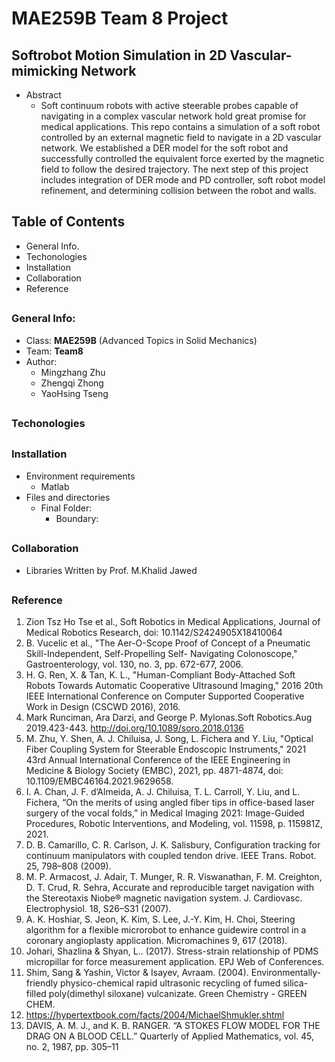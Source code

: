 # MAE259B __Team 8__ Project #
## Softrobot Motion Simulation in 2D Vascular-mimicking Network ##
- Abstract 
	- Soft continuum robots with active steerable probes capable of navigating in a complex vascular network hold great promise for medical applications. This repo contains a simulation of a soft robot controlled by an external magnetic field to navigate in a 2D vascular network. We established a DER model for the soft robot and successfully controlled the equivalent force exerted by the magnetic field to follow the desired trajectory. The next step of this project includes integration of DER mode and PD controller, soft robot model refinement, and determining collision between the robot and walls.  



## Table of Contents ## 
- General Info. 
- Techonologies
- Installation 
- Collaboration
- Reference

## 
### General Info: ###
- Class: __MAE259B__ (Advanced Topics in Solid Mechanics) 
- Team: __Team8__
- Author: 
	- Mingzhang Zhu 
	- Zhengqi Zhong 
	- YaoHsing Tseng

##
### Techonologies 

##
### Installation 
- Environment requirements 
	- Matlab 
- Files and directories
	- Final Folder:
		- Boundary:

##
### Collaboration 
- Libraries Written by Prof. M.Khalid Jawed 



##
### Reference
1. Zion Tsz Ho Tse et al., Soft Robotics in Medical Applications, Journal of Medical Robotics Research, doi: 10.1142/S2424905X18410064
2. B. Vucelic et al., "The Aer-O-Scope Proof of Concept of a Pneumatic Skill-Independent, Self-Propelling Self- Navigating Colonoscope," Gastroenterology, vol. 130, no. 3, pp. 672-677, 2006.
3. H. G. Ren, X. & Tan, K. L., "Human-Compliant Body-Attached Soft Robots Towards Automatic Cooperative Ultrasound Imaging," 2016 20th IEEE International Conference on Computer Supported Cooperative Work in Design (CSCWD 2016), 2016.
4. Mark Runciman, Ara Darzi, and George P. Mylonas.Soft Robotics.Aug 2019.423-443. http://doi.org/10.1089/soro.2018.0136
5. M. Zhu, Y. Shen, A. J. Chiluisa, J. Song, L. Fichera and Y. Liu, "Optical Fiber Coupling System for Steerable Endoscopic Instruments," 2021 43rd Annual International Conference of the IEEE Engineering in Medicine & Biology Society (EMBC), 2021, pp. 4871-4874, doi: 10.1109/EMBC46164.2021.9629658.
6. I. A. Chan, J. F. d’Almeida, A. J. Chiluisa, T. L. Carroll, Y. Liu, and L. Fichera, “On the merits of using angled fiber tips in office-based laser surgery of the vocal folds,” in Medical Imaging 2021: Image-Guided Procedures, Robotic Interventions, and Modeling, vol. 11598, p. 115981Z, 2021.
7. D. B. Camarillo, C. R. Carlson, J. K. Salisbury, Configuration tracking for continuum manipulators with coupled tendon drive. IEEE Trans. Robot. 25, 798–808 (2009).
8. M. P. Armacost, J. Adair, T. Munger, R. R. Viswanathan, F. M. Creighton, D. T. Crud, R. Sehra, Accurate and reproducible target navigation with the Stereotaxis Niobe® magnetic navigation system. J. Cardiovasc. Electrophysiol. 18, S26–S31 (2007).
9. A. K. Hoshiar, S. Jeon, K. Kim, S. Lee, J.-Y. Kim, H. Choi, Steering algorithm for a flexible microrobot to enhance guidewire control in a coronary angioplasty application. Micromachines 9, 617 (2018).
10. Johari, Shazlina & Shyan, L.. (2017). Stress-strain relationship of PDMS micropillar for force measurement application. EPJ Web of Conferences.
11. Shim, Sang & Yashin, Victor & Isayev, Avraam. (2004). Environmentally-friendly physico-chemical rapid ultrasonic recycling of fumed silica-filled poly(dimethyl siloxane) vulcanizate. Green Chemistry - GREEN CHEM. 
12. https://hypertextbook.com/facts/2004/MichaelShmukler.shtml
13. DAVIS, A. M. J., and K. B. RANGER. “A STOKES FLOW MODEL FOR THE DRAG ON A BLOOD CELL.” Quarterly of Applied Mathematics, vol. 45, no. 2, 1987, pp. 305–11









